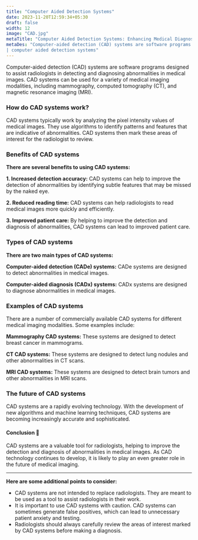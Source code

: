 ```yaml
---
title: "Computer Aided Detection Systems"
date: 2023-11-20T12:59:34+05:30
draft: false
width: 12
image: "CAD.jpg"
metaTitle: "Computer Aided Detection Systems: Enhancing Medical Diagnosis | Open CV Courses"
metaDes: "Computer-aided detection (CAD) systems are software programs designed to assist radiologists in detecting and diagnosing abnormalities in medical images. CAD systems can be used for a variety of medical imaging modalities, including mammography, computed tomography (CT), and magnetic resonance imaging (MRI).
| computer aided detection systems"
---
```


Computer-aided detection (CAD) systems are software programs designed to assist radiologists in detecting and diagnosing abnormalities in medical images. CAD systems can be used for a variety of medical imaging modalities, including mammography, computed tomography (CT), and magnetic resonance imaging (MRI). <!--more-->

### How do CAD systems work?

CAD systems typically work by analyzing the pixel intensity values of medical images. They use algorithms to identify patterns and features that are indicative of abnormalities. CAD systems then mark these areas of interest for the radiologist to review.

### Benefits of CAD systems

**There are several benefits to using CAD systems:**

**1. Increased detection accuracy:** 
CAD systems can help to improve the detection of abnormalities by identifying subtle features that may be missed by the naked eye.

**2. Reduced reading time:** 
CAD systems can help radiologists to read medical images more quickly and efficiently.

**3. Improved patient care:** 
By helping to improve the detection and diagnosis of abnormalities, CAD systems can lead to improved patient care.

### Types of CAD systems

**There are two main types of CAD systems:**

**Computer-aided detection (CADe) systems:** 
CADe systems are designed to detect abnormalities in medical images.

**Computer-aided diagnosis (CADx) systems:** 
CADx systems are designed to diagnose abnormalities in medical images.

### Examples of CAD systems

There are a number of commercially available CAD systems for different medical imaging modalities. Some examples include:

**Mammography CAD systems:** 
These systems are designed to detect breast cancer in mammograms.

**CT CAD systems:** 
These systems are designed to detect lung nodules and other abnormalities in CT scans.

**MRI CAD systems:** 
These systems are designed to detect brain tumors and other abnormalities in MRI scans.

### The future of CAD systems

CAD systems are a rapidly evolving technology. With the development of new algorithms and machine learning techniques, CAD systems are becoming increasingly accurate and sophisticated.

#### Conclusion 🏁

CAD systems are a valuable tool for radiologists, helping to improve the detection and diagnosis of abnormalities in medical images. As CAD technology continues to develop, it is likely to play an even greater role in the future of medical imaging.

------------------------------------------------

**Here are some additional points to consider:**

- CAD systems are not intended to replace radiologists. They are meant to be used as a tool to assist radiologists in their work.
- It is important to use CAD systems with caution. CAD systems can sometimes generate false positives, which can lead to unnecessary patient anxiety and testing.
- Radiologists should always carefully review the areas of interest marked by CAD systems before making a diagnosis.
